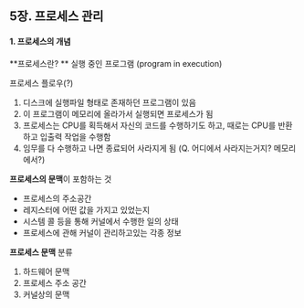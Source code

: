 ## 5장. 프로세스 관리

#### 1. 프로세스의 개념

**프로세스란? ** 실행 중인 프로그램 (program in execution)

프로세스 플로우(?)

1. 디스크에 실행파일 형태로 존재하던 프로그램이 있음
2. 이 프로그램이 메모리에 올라가서 실행되면 프로세스가 됨
3. 프로세스는 CPU를 획득해서 자신의 코드를 수행하기도 하고, 때로는 CPU를 반환하고 입출력 작업을 수행함
4. 임무를 다 수행하고 나면 종료되어 사라지게 됨 (Q. 어디에서 사라지는거지? 메모리에서?)

**프로세스의 문맥**이 포함하는 것

- 프로세스의 주소공간
- 레지스터에 어떤 값을 가지고 있었는지
- 시스템 콜 등을 통해 커널에서 수행한 일의 상태
- 프로세스에 관해 커널이 관리하고있는 각종 정보

**프로세스 문맥** 분류

1. 하드웨어 문맥 
2. 프로세스 주소 공간
3. 커널상의 문맥
